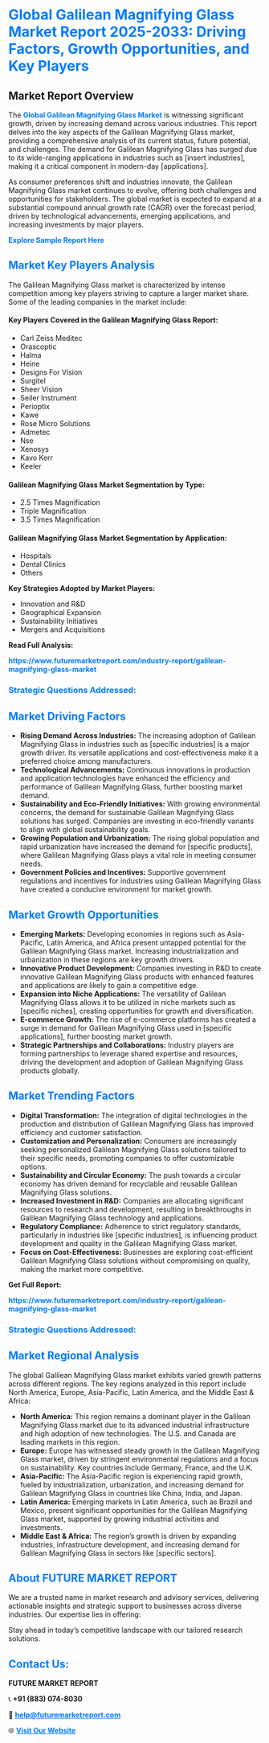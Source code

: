 <h1 style="color: #007BFF;">Global Galilean Magnifying Glass Market Report 2025-2033: Driving Factors, Growth Opportunities, and Key Players</h1>

<section id="overview">
<h2>Market Report Overview</h2>
<p>The <a href="https://www.futuremarketreport.com/industry-report/galilean-magnifying-glass-market" style="color: #007BFF; text-decoration: none;"><strong>Global Galilean Magnifying Glass Market</strong></a> is witnessing significant growth, driven by increasing demand across various industries. This report delves into the key aspects of the Galilean Magnifying Glass market, providing a comprehensive analysis of its current status, future potential, and challenges. The demand for Galilean Magnifying Glass has surged due to its wide-ranging applications in industries such as [insert industries], making it a critical component in modern-day [applications].</p>
<p>As consumer preferences shift and industries innovate, the Galilean Magnifying Glass market continues to evolve, offering both challenges and opportunities for stakeholders. The global market is expected to expand at a substantial compound annual growth rate (CAGR) over the forecast period, driven by technological advancements, emerging applications, and increasing investments by major players.</p>
</section>

<section id="overview">
<p><a href="https://www.futuremarketreport.com/request-sample/reportId=60917" style="color: #007BFF; text-decoration: none;"><strong>Explore Sample Report Here</strong></a></p>
</section>

<section id="key-players">
<h2 style="color: #007BFF;">Market Key Players Analysis</h2>
<p>The Galilean Magnifying Glass market is characterized by intense competition among key players striving to capture a larger market share. Some of the leading companies in the market include:</p>
<h4>Key Players Covered in the Galilean Magnifying Glass Report:</h4>
<ul><li>Carl Zeiss Meditec</li><li>Orascoptic</li><li>Halma</li><li>Heine</li><li>Designs For Vision</li><li>Surgitel</li><li>Sheer Vision</li><li>Seiler Instrument</li><li>Perioptix</li><li>Kawe</li><li>Rose Micro Solutions</li><li>Admetec</li><li>Nse</li><li>Xenosys</li><li>Kavo Kerr</li><li>Keeler</li></ul>
<h4>Galilean Magnifying Glass Market Segmentation by Type:</h4>
<ul><li>2.5 Times Magnification</li><li>Triple Magnification</li><li>3.5 Times Magnification</li></ul>

<h4>Galilean Magnifying Glass Market Segmentation by Application:</h4>
<ul><li>Hospitals</li><li>Dental Clinics</li><li>Others</li></ul>
<p><strong>Key Strategies Adopted by Market Players:</strong></p>
<ul>
<li>Innovation and R&D</li>
<li>Geographical Expansion</li>
<li>Sustainability Initiatives</li>
<li>Mergers and Acquisitions</li>
</ul>
</section>

<section>
<p><strong>Read Full Analysis: </strong></p><a href="https://www.futuremarketreport.com/industry-report/galilean-magnifying-glass-market" style="color: #007BFF; text-decoration: none;"><strong>https://www.futuremarketreport.com/industry-report/galilean-magnifying-glass-market</strong></a>
<h3 style="color: #007BFF;">Strategic Questions Addressed:</h3>
</section>

<section id="driving-factors">
<h2 style="color: #007BFF;">Market Driving Factors</h2>
<ul>
<li><strong>Rising Demand Across Industries:</strong> The increasing adoption of Galilean Magnifying Glass in industries such as [specific industries] is a major growth driver. Its versatile applications and cost-effectiveness make it a preferred choice among manufacturers.</li>
<li><strong>Technological Advancements:</strong> Continuous innovations in production and application technologies have enhanced the efficiency and performance of Galilean Magnifying Glass, further boosting market demand.</li>
<li><strong>Sustainability and Eco-Friendly Initiatives:</strong> With growing environmental concerns, the demand for sustainable Galilean Magnifying Glass solutions has surged. Companies are investing in eco-friendly variants to align with global sustainability goals.</li>
<li><strong>Growing Population and Urbanization:</strong> The rising global population and rapid urbanization have increased the demand for [specific products], where Galilean Magnifying Glass plays a vital role in meeting consumer needs.</li>
<li><strong>Government Policies and Incentives:</strong> Supportive government regulations and incentives for industries using Galilean Magnifying Glass have created a conducive environment for market growth.</li>
</ul>
</section>

<section id="growth-opportunities">
<h2 style="color: #007BFF;">Market Growth Opportunities</h2>
<ul>
<li><strong>Emerging Markets:</strong> Developing economies in regions such as Asia-Pacific, Latin America, and Africa present untapped potential for the Galilean Magnifying Glass market. Increasing industrialization and urbanization in these regions are key growth drivers.</li>
<li><strong>Innovative Product Development:</strong> Companies investing in R&D to create innovative Galilean Magnifying Glass products with enhanced features and applications are likely to gain a competitive edge.</li>
<li><strong>Expansion into Niche Applications:</strong> The versatility of Galilean Magnifying Glass allows it to be utilized in niche markets such as [specific niches], creating opportunities for growth and diversification.</li>
<li><strong>E-commerce Growth:</strong> The rise of e-commerce platforms has created a surge in demand for Galilean Magnifying Glass used in [specific applications], further boosting market growth.</li>
<li><strong>Strategic Partnerships and Collaborations:</strong> Industry players are forming partnerships to leverage shared expertise and resources, driving the development and adoption of Galilean Magnifying Glass products globally.</li>
</ul>
</section>

<section id="trending-factors">
<h2 style="color: #007BFF;">Market Trending Factors</h2>
<ul>
<li><strong>Digital Transformation:</strong> The integration of digital technologies in the production and distribution of Galilean Magnifying Glass has improved efficiency and customer satisfaction.</li>
<li><strong>Customization and Personalization:</strong> Consumers are increasingly seeking personalized Galilean Magnifying Glass solutions tailored to their specific needs, prompting companies to offer customizable options.</li>
<li><strong>Sustainability and Circular Economy:</strong> The push towards a circular economy has driven demand for recyclable and reusable Galilean Magnifying Glass solutions.</li>
<li><strong>Increased Investment in R&D:</strong> Companies are allocating significant resources to research and development, resulting in breakthroughs in Galilean Magnifying Glass technology and applications.</li>
<li><strong>Regulatory Compliance:</strong> Adherence to strict regulatory standards, particularly in industries like [specific industries], is influencing product development and quality in the Galilean Magnifying Glass market.</li>
<li><strong>Focus on Cost-Effectiveness:</strong> Businesses are exploring cost-efficient Galilean Magnifying Glass solutions without compromising on quality, making the market more competitive.</li>
</ul>
</section>

<section>
<p><strong>Get Full Report: </strong></p><a href="https://www.futuremarketreport.com/industry-report/galilean-magnifying-glass-market" style="color: #007BFF; text-decoration: none;"><strong>https://www.futuremarketreport.com/industry-report/galilean-magnifying-glass-market</strong></a>
<h3 style="color: #007BFF;">Strategic Questions Addressed:</h3>
</section>


<section id="regional-analysis">
<h2 style="color: #007BFF;">Market Regional Analysis</h2>
<p>The global Galilean Magnifying Glass market exhibits varied growth patterns across different regions. The key regions analyzed in this report include North America, Europe, Asia-Pacific, Latin America, and the Middle East & Africa:</p>
<ul>
<li><strong>North America:</strong> This region remains a dominant player in the Galilean Magnifying Glass market due to its advanced industrial infrastructure and high adoption of new technologies. The U.S. and Canada are leading markets in this region.</li>
<li><strong>Europe:</strong> Europe has witnessed steady growth in the Galilean Magnifying Glass market, driven by stringent environmental regulations and a focus on sustainability. Key countries include Germany, France, and the U.K.</li>
<li><strong>Asia-Pacific:</strong> The Asia-Pacific region is experiencing rapid growth, fueled by industrialization, urbanization, and increasing demand for Galilean Magnifying Glass in countries like China, India, and Japan.</li>
<li><strong>Latin America:</strong> Emerging markets in Latin America, such as Brazil and Mexico, present significant opportunities for the Galilean Magnifying Glass market, supported by growing industrial activities and investments.</li>
<li><strong>Middle East & Africa:</strong> The region’s growth is driven by expanding industries, infrastructure development, and increasing demand for Galilean Magnifying Glass in sectors like [specific sectors].</li>
</ul>
</section>

<footer>
<h2 style="color: #007BFF;">About FUTURE MARKET REPORT</h2>
<p>We are a trusted name in market research and advisory services, delivering actionable insights and strategic support to businesses across diverse industries. Our expertise lies in offering:</p>

<p>Stay ahead in today’s competitive landscape with our tailored research solutions.</p>

<h2 style="color: #007BFF;">Contact Us:</h2>
<p><strong>FUTURE MARKET REPORT</strong></p>
<p>📞 <strong>+91 (883) 074-8030</strong></p>
<p>📧 <strong><a href="mailto:help@futuremarketreport.com" style="color: #007BFF;">help@futuremarketreport.com</a></strong></p>
<p>🌐 <strong><a href="https://www.futuremarketreport.com/" style="color: #007BFF;">Visit Our Website</a></strong></p>
</footer>